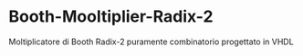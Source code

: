 # Booth-Mooltiplier-Radix-2
Moltiplicatore di Booth Radix-2 puramente combinatorio progettato in VHDL
